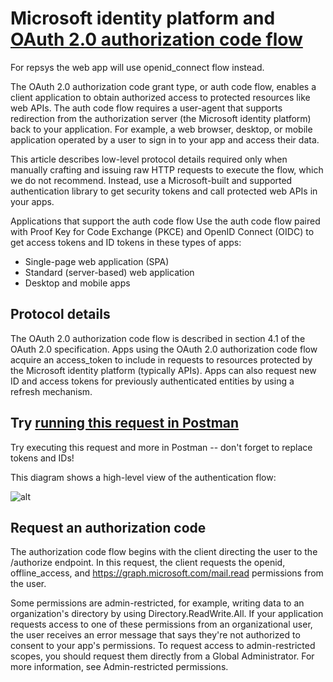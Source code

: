# Microsoft identity platform and **[OAuth 2.0 authorization code flow](https://learn.microsoft.com/en-us/entra/identity-platform/v2-oauth2-auth-code-flow)**

For repsys the web app will use openid_connect flow instead.

The OAuth 2.0 authorization code grant type, or auth code flow, enables a client application to obtain authorized access to protected resources like web APIs. The auth code flow requires a user-agent that supports redirection from the authorization server (the Microsoft identity platform) back to your application. For example, a web browser, desktop, or mobile application operated by a user to sign in to your app and access their data.

This article describes low-level protocol details required only when manually crafting and issuing raw HTTP requests to execute the flow, which we do not recommend. Instead, use a Microsoft-built and supported authentication library to get security tokens and call protected web APIs in your apps.

Applications that support the auth code flow
Use the auth code flow paired with Proof Key for Code Exchange (PKCE) and OpenID Connect (OIDC) to get access tokens and ID tokens in these types of apps:

- Single-page web application (SPA)
- Standard (server-based) web application
- Desktop and mobile apps

## Protocol details

The OAuth 2.0 authorization code flow is described in section 4.1 of the OAuth 2.0 specification. Apps using the OAuth 2.0 authorization code flow acquire an access_token to include in requests to resources protected by the Microsoft identity platform (typically APIs). Apps can also request new ID and access tokens for previously authenticated entities by using a refresh mechanism.

## Try **[running this request in Postman](https://app.getpostman.com/run-collection/f77994d794bab767596d)**

Try executing this request and more in Postman -- don't forget to replace tokens and IDs!

This diagram shows a high-level view of the authentication flow:

![alt](https://learn.microsoft.com/en-us/entra/identity-platform/media/v2-oauth2-auth-code-flow/convergence-scenarios-native.svg)

## Request an authorization code

The authorization code flow begins with the client directing the user to the /authorize endpoint. In this request, the client requests the openid, offline_access, and <https://graph.microsoft.com/mail.read> permissions from the user.

Some permissions are admin-restricted, for example, writing data to an organization's directory by using Directory.ReadWrite.All. If your application requests access to one of these permissions from an organizational user, the user receives an error message that says they're not authorized to consent to your app's permissions. To request access to admin-restricted scopes, you should request them directly from a Global Administrator. For more information, see Admin-restricted permissions.
